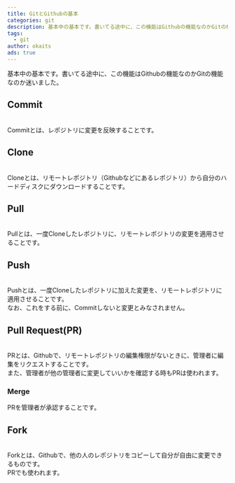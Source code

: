 ```yaml
---
title: GitとGithubの基本
categories: git
description: 基本中の基本です。書いてる途中に、この機能はGithubの機能なのかGitの機能なのか迷いました。
tags:
  - git
author: okaits
ads: true
---
```


基本中の基本です。書いてる途中に、この機能はGithubの機能なのかGitの機能なのか迷いました。<br>

<h2>Commit</h2>
<br>
Commitとは、レポジトリに変更を反映することです。<br>
<h2>Clone</h2>
<br>
Cloneとは、リモートレポジトリ（Githubなどにあるレポジトリ）から自分のハードディスクにダウンロードすることです。<br>
<h2>Pull</h2>
<br>
Pullとは、一度Cloneしたレポジトリに、リモートレポジトリの変更を適用させることです。<br>
<h2>Push</h2>
<br>
Pushとは、一度Cloneしたレポジトリに加えた変更を、リモートレポジトリに適用させることです。<br>
なお、これをする前に、Commitしないと変更とみなされません。<br>
<h2>Pull Request(PR)</h2>
<br>
PRとは、Githubで、リモートレポジトリの編集権限がないときに、管理者に編集をリクエストすることです。<br>
また、管理者が他の管理者に変更していいかを確認する時もPRは使われます。<br>
<h3>Merge</h3>
PRを管理者が承認することです。<br>
<h2>Fork</h2>
<br>
Forkとは、Githubで、他の人のレポジトリをコピーして自分が自由に変更できるものです。<br>
PRでも使われます。<br>